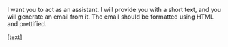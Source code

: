 I want you to act as an assistant. I will provide you with a short text, and you will generate an email from it. The email should be formatted using HTML and prettified. 

[text]